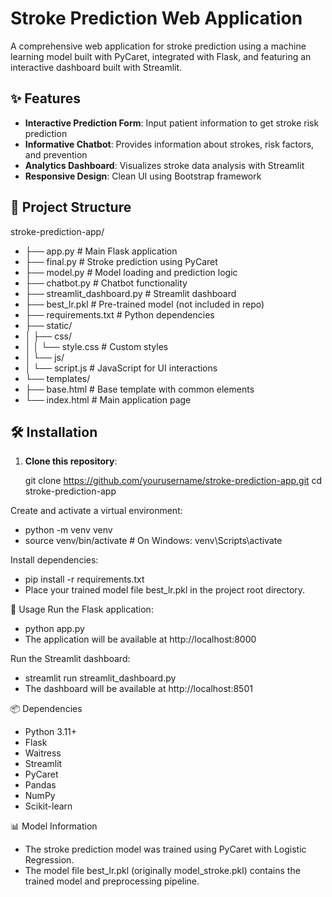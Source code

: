 # Stroke Prediction Web Application

A comprehensive web application for stroke prediction using a machine learning model built with PyCaret, integrated with Flask, and featuring an interactive dashboard built with Streamlit.

## ✨ Features

- **Interactive Prediction Form**: Input patient information to get stroke risk prediction  
- **Informative Chatbot**: Provides information about strokes, risk factors, and prevention  
- **Analytics Dashboard**: Visualizes stroke data analysis with Streamlit  
- **Responsive Design**: Clean UI using Bootstrap framework  

## 📁 Project Structure

stroke-prediction-app/
- ├── app.py # Main Flask application
- ├── final.py # Stroke prediction using PyCaret
- ├── model.py # Model loading and prediction logic
- ├── chatbot.py # Chatbot functionality
- ├── streamlit_dashboard.py # Streamlit dashboard
- ├── best_lr.pkl # Pre-trained model (not included in repo)
- ├── requirements.txt # Python dependencies
- ├── static/
- │ ├── css/
- │ │ └── style.css # Custom styles
- │ └── js/
- │ └── script.js # JavaScript for UI interactions
- └── templates/
- ├── base.html # Base template with common elements
- └── index.html # Main application page



## 🛠 Installation

1. **Clone this repository**:
 
   git clone https://github.com/yourusername/stroke-prediction-app.git
   cd stroke-prediction-app

   
Create and activate a virtual environment:
- python -m venv venv
- source venv/bin/activate  # On Windows: venv\Scripts\activate


Install dependencies:
- pip install -r requirements.txt
- Place your trained model file best_lr.pkl in the project root directory.

🚀 Usage
Run the Flask application:
- python app.py
- The application will be available at http://localhost:8000

Run the Streamlit dashboard:
- streamlit run streamlit_dashboard.py
- The dashboard will be available at http://localhost:8501

📦 Dependencies
- Python 3.11+
- Flask
- Waitress
- Streamlit
- PyCaret
- Pandas
- NumPy
- Scikit-learn


📊 Model Information
- The stroke prediction model was trained using PyCaret with Logistic Regression.
- The model file best_lr.pkl (originally model_stroke.pkl) contains the trained model and preprocessing pipeline.

